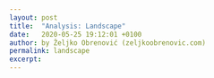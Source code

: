 ```yaml
---
layout: post
title:  "Analysis: Landscape"
date:   2020-05-25 19:12:01 +0100
author: by Željko Obrenović (zeljkoobrenovic.com)
permalink: landscape
excerpt:
---
```



